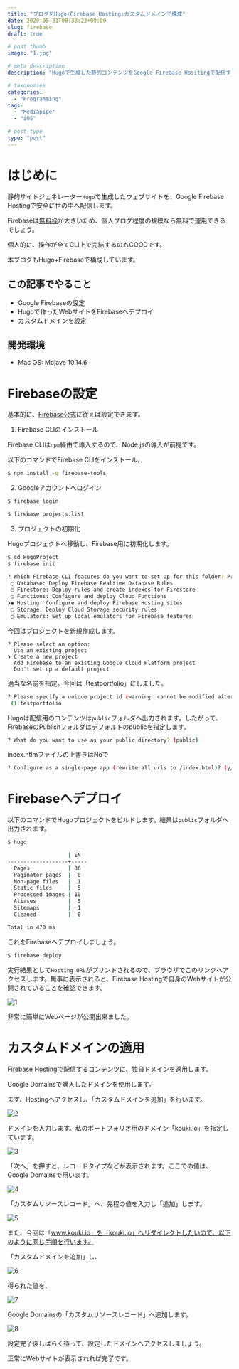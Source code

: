 ```yaml
---
title: "ブログをHugo+Firebase Hosting+カスタムドメインで構成"
date: 2020-05-31T00:38:23+09:00
slug: firebase
draft: true

# post thumb
image: "1.jpg"

# meta description
description: "Hugoで生成した静的コンテンツをGoogle Firebase Hositingで配信する方法です。カスタムドメインも同時に設定します。"

# taxonomies
categories:
  - "Programming"
tags:
  - "Mediapipe"
  - "iOS"

# post type
type: "post"
---
```




# はじめに

静的サイトジェネレーター``Hugo``で生成したウェブサイトを、Google Firebase Hostingで安全に世の中へ配信します。

Firebaseは[無料枠](https://firebase.google.com/pricing?hl=ja)が大きいため、個人ブログ程度の規模なら無料で運用できるでしょう。

個人的に、操作が全てCLI上で完結するのもGOODです。

本ブログもHugo+Firebaseで構成しています。



## この記事でやること

* Google Firebaseの設定
* Hugoで作ったWebサイトをFirebaseへデプロイ
* カスタムドメインを設定



## 開発環境

* Mac OS: Mojave 10.14.6





# Firebaseの設定

基本的に、[Firebase公式](https://firebase.google.com/docs/hosting/quickstart?hl=ja)に従えば設定できます。



1. Firebase CLIのインストール

Firebase CLIは``npm``経由で導入するので、Node.jsの導入が前提です。

以下のコマンドでFirebase CLIをインストール。

```bash
$ npm install -g firebase-tools
```



2. Googleアカウントへログイン

```bash
$ firebase login

$ firebase projects:list
```



3. プロジェクトの初期化

Hugoプロジェクトへ移動し、Firebase用に初期化します。

```bash
$ cd HugoProject
$ firebase init

? Which Firebase CLI features do you want to set up for this folder? Press Space to select features, then Enter to confirm your choices.
 ◯ Database: Deploy Firebase Realtime Database Rules
 ◯ Firestore: Deploy rules and create indexes for Firestore
 ◯ Functions: Configure and deploy Cloud Functions
❯◉ Hosting: Configure and deploy Firebase Hosting sites
 ◯ Storage: Deploy Cloud Storage security rules
 ◯ Emulators: Set up local emulators for Firebase features
```



今回はプロジェクトを新規作成します。

```ba
? Please select an option:
  Use an existing project
❯ Create a new project
  Add Firebase to an existing Google Cloud Platform project
  Don't set up a default project
```



適当な名前を指定。今回は「testportfolio」にしました。

```bash
? Please specify a unique project id (warning: cannot be modified afterward) [6-30 characters]:
 () testportfolio
```



Hugoは配信用のコンテンツは``public``フォルダへ出力されます。したがって、FirebaseのPublishフォルダはデフォルトのpublicを指定します。

```bash
? What do you want to use as your public directory? (public)
```



index.htlmファイルの上書きはNoで

```bash
? Configure as a single-page app (rewrite all urls to /index.html)? (y/N) N
```





# Firebaseへデプロイ



以下のコマンドでHugoプロジェクトをビルドします。結果は``public``フォルダへ出力されます。

```bash
$ hugo

                   | EN
-------------------+-----
  Pages            | 36
  Paginator pages  |  0
  Non-page files   |  1
  Static files     |  5
  Processed images | 10
  Aliases          |  5
  Sitemaps         |  1
  Cleaned          |  0

Total in 470 ms
```



これをFirebaseへデプロイしましょう。

```bash
$ firebase deploy
```



実行結果として``Hosting URL``がプリントされるので、ブラウザでこのリンクへアクセスします。無事に表示されると、Firebase Hostingで自身のWebサイトが公開されていることを確認できます。

![1](1.jpg)



非常に簡単にWebページが公開出来ました。



# カスタムドメインの適用



Firebase Hostingで配信するコンテンツに、独自ドメインを適用します。



Google Domainsで購入したドメインを使用します。

まず、Hostingへアクセスし、「カスタムドメインを追加」を行います。



![2](2.jpg)



ドメインを入力します。私のポートフォリオ用のドメイン「kouki.io」を指定しています。

![3](3.jpg)



「次へ」を押すと、レコードタイプなどが表示されます。ここでの値は、Google Domainsで用います。



![4](4.jpg)





「カスタムリソースレコード」へ、先程の値を入力し「追加」します。



![5](5.jpg)



また、今回は「www.kouki.io」を「kouki.io」へリダイレクトしたいので、以下のように同じ手順を行います。



「カスタムドメインを追加」し、

![6](6.jpg)



得られた値を、



![7](7.jpg)



Google Domainsの「カスタムリソースレコード」へ追加します。



![8](8.jpg)



設定完了後しばらく待って、設定したドメインへアクセスしましょう。

正常にWebサイトが表示されれば完了です。



